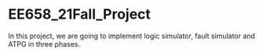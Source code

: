 # EE658_21Fall_Project
In this project, we are going to implement logic simulator, fault simulator and ATPG in three phases.
